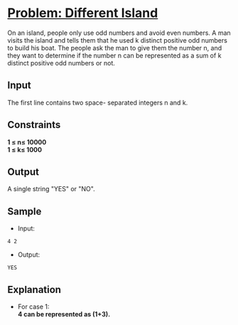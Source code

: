# [Problem: Different Island](https://my.newtonschool.co/playground/code/an1bkoi5d0ll)

On an island, people only use odd numbers and avoid even numbers. A man visits the island and tells them that he used k distinct positive odd numbers to build his boat. The people ask the man to give them the number n, and they want to determine if the number n can be represented as a sum of k distinct positive odd numbers or not.

## Input

The first line contains two space- separated integers n and k.

## Constraints

**1 ≤ n≤ 10000 <br>
1 ≤ k≤ 1000** 

## Output

A single string "YES" or "NO".

## Sample

- Input:
```
4 2
```

- Output:
```
YES
```

## Explanation

- For case 1: <br> **4 can be represented as (1+3).**
